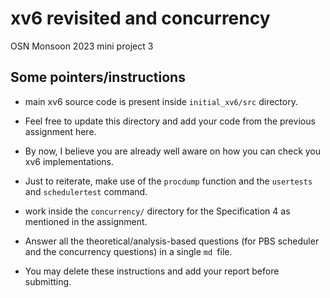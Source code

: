 # xv6 revisited and concurrency
OSN Monsoon 2023 mini project 3

## Some pointers/instructions
- main xv6 source code is present inside `initial_xv6/src` directory.
- Feel free to update this directory and add your code from the previous assignment here.
- By now, I believe you are already well aware on how you can check you xv6 implementations. 
- Just to reiterate, make use of the `procdump` function and the `usertests` and `schedulertest` command.
- work inside the `concurrency/` directory for the Specification 4 as mentioned in the assignment.

- Answer all the theoretical/analysis-based questions (for PBS scheduler and the concurrency questions) in a single `md `file.
- You may delete these instructions and add your report before submitting. 

